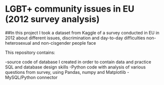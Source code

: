 # LGBT+ community issues in EU (2012 survey analysis)

##In this project I took a dataset from Kaggle of a survey conducted in EU in 2012 about different issues, discrimination and day-to-day difficulties non-heterosexual and non-cisgender people face

This repository contains:

-source code of database I created in order to contain data and practice SQL and database design skills
-Python code with analysis of various questions from survey, using Pandas, numpy and Matplotlib
-MySQL/Python connector
